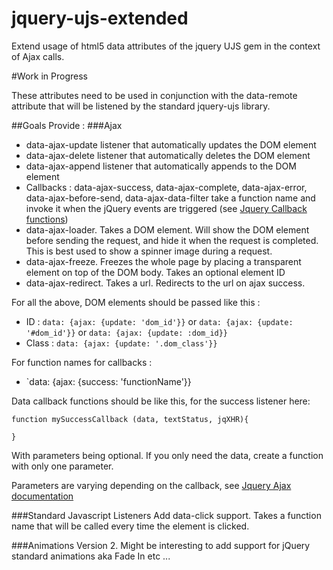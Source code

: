 jquery-ujs-extended
===================

Extend usage of html5 data attributes of the jquery UJS gem in the context of Ajax calls.

#Work in Progress

These attributes need to be used in conjunction with the data-remote attribute that will be listened by the standard jquery-ujs library.

##Goals
Provide :
###Ajax
* data-ajax-update listener that automatically updates the DOM element
* data-ajax-delete listener that automatically deletes the DOM element
* data-ajax-append listener that automatically appends to the DOM element
* Callbacks : data-ajax-success, data-ajax-complete, data-ajax-error, data-ajax-before-send, data-ajax-data-filter take a function name and invoke it when the jQuery events are triggered (see [Jquery Callback functions](http://api.jquery.com/jQuery.ajax/#callback-functions))
* data-ajax-loader. Takes a DOM element. Will show the DOM element before sending the request, and hide it when the request is completed. This is best used to show a spinner image during a request.
* data-ajax-freeze. Freezes the whole page by placing a transparent element on top of the DOM body. Takes an optional element ID
* data-ajax-redirect. Takes a url. Redirects to the url on ajax success.

For all the above, DOM elements should be passed like this :
* ID : `data: {ajax: {update: 'dom_id'}}` or `data: {ajax: {update: '#dom_id'}}` or `data: {ajax: {update: :dom_id}}`
* Class : `data: {ajax: {update: '.dom_class'}}`

For function names for callbacks :
* `data: {ajax: {success: 'functionName'}}


Data callback functions should be like this, for the success listener here:

    function mySuccessCallback (data, textStatus, jqXHR){

    }

With parameters being optional. If you only need the data, create a function with only one parameter.

Parameters are varying depending on the callback, see [Jquery Ajax documentation](http://api.jquery.com/jQuery.ajax/#callback-functions)

###Standard Javascript Listeners
Add data-click support. Takes a function name that will be called every time the element is clicked.

###Animations
Version 2. Might be interesting to add support for jQuery standard animations aka Fade In etc ...

